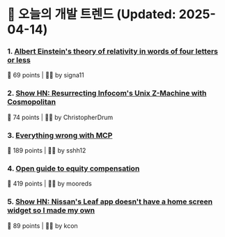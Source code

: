 # 📰 오늘의 개발 트렌드 (Updated: 2025-04-14)

### 1. [Albert Einstein's theory of relativity in words of four letters or less](https://www.muppetlabs.com/~breadbox/txt/al.html)
💬 69 points | 🧑‍💻 by signa11

### 2. [Show HN: Resurrecting Infocom's Unix Z-Machine with Cosmopolitan](https://christopherdrum.github.io/posts/2025/04/porting-infocom-with-cosmo)
💬 74 points | 🧑‍💻 by ChristopherDrum

### 3. [Everything wrong with MCP](https://blog.sshh.io/p/everything-wrong-with-mcp)
💬 189 points | 🧑‍💻 by sshh12

### 4. [Open guide to equity compensation](https://github.com/jlevy/og-equity-compensation)
💬 419 points | 🧑‍💻 by mooreds

### 5. [Show HN: Nissan's Leaf app doesn't have a home screen widget so I made my own](https://kevintechnology.com/posts/leaf-widget/)
💬 89 points | 🧑‍💻 by kcon

